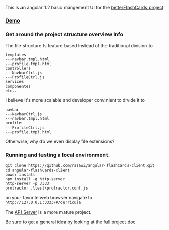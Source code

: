 
This Is an angular 1.2 basic mangement UI for the [betterFlashCards project](https://github.com/razawi/betterFlashCards) 


### [Demo](https://flash-notes-admin.herokuapp.com/)

### Get around the project structure overview Info

The file structure Is feature based Instead of the traditional division to 
```
templates 
---navbar.tmpl.html
---profile.tmpl.html
controllers
---NavbarCtrl.js
---ProfileCtrl.js
services 
componentes 
etc..
```
I believe It's more scalable and developer convinient to divide it to
```
navbar
---NavbarCtrl.js
---navbar.tmpl.html
profile
---ProfileCtrl.js
---profile.tmpl.html
```

Otherwise, why do we even display file extensions?

### Running and testing a local environment.
```
git clone https://github.com/razawi/angular-flashCards-client.git
cd angular-flashCards-client
bower install
npm install -g http-server
http-server -p 3333
protractor .\test\protractor.conf.js
```

on your favorite web browser navigate to 
```http://127.0.0.1:3333/#/curricula```

The [API Server](https://github.com/razawi/flash-cards-server) Is a more mature project.

Be sure to get a general idea by looking at the [full project doc](https://github.com/razawi/betterFlashCards)
